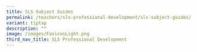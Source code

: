 ```yaml
---
title: SLS Subject Guides
permalink: /teachers/sls-professional-development/sls-subject-guides/
variant: tiptap
description: ""
image: /images/FaviconLight.png
third_nav_title: SLS Professional Development
---
```

